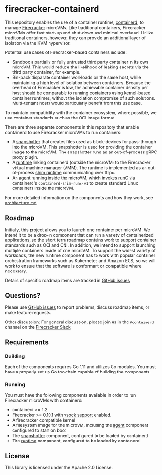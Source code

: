 # firecracker-containerd

This repository enables the use of a container runtime,
[containerd](https://containerd.io), to manage
[Firecracker](https://github.com/firecracker-microvm/firecracker) microVMs.
Like traditional containers, Firecracker microVMs offer fast start-up and
shut-down and minimal overhead.  Unlike traditional containers, however, they
can provide an additional layer of isolation via the KVM hypervisor.

Potential use cases of Firecracker-based containers include:

* Sandbox a partially or fully untrusted third party container
  in its own microVM.  This would reduce the likelihood of
  leaking secrets via the third party container, for example.
* Bin-pack disparate container workloads on the same host,
  while maintaining a high level of isolation between containers.  Because
  the overhead of Firecracker is low, the achievable container
  density per host should be comparable to
  running containers using kernel-based container runtimes,
  without the isolation compromise of such solutions.  Multi-tentant
  hosts would particularly benefit from this use case.

To maintain compatibility with the container ecosystem, where possible, we use
container standards such as the OCI image format.

There are three separate components in this repository that enable containerd
to use Firecracker microVMs to run containers:

* A [snapshotter](snapshotter) that creates files used as block-devices for
  pass-through into the microVM.  This snapshotter is used for providing the
  container image to the microVM.  The snapshotter runs as an out-of-process
  gRPC proxy plugin.
* A [runtime](runtime) linking containerd (outside the microVM) to the
  Firecracker virtual machine manager (VMM).  The runtime is implemented as an
  out-of-process
  [shim runtime](https://github.com/containerd/containerd/issues/2426)
  communicating over ttrpc.
* An [agent](agent) running inside the microVM, which invokes
  [runC](https://runc.io) via containerd's `containerd-shim-runc-v1`
  to create standard Linux containers inside the microVM.
  
For more detailed information on the components and how they work, see
[architecture.md](docs/architecture.md).

## Roadmap

Initially, this project allows you to launch one container per microVM.  We
intend it to be a drop-in component that can run a variety of containerized
applications, so the short term roadmap contains work to support container
standards such as OCI and CNI. In addition, we intend to support launching multiple
containers inside of one microVM.  To support the widest variety of workloads,
the new runtime component has to work with popular container orchestration
frameworks such as Kubernetes and Amazon ECS, so we will work to ensure that the
software is conformant or compatible where necessary.

Details of specific roadmap items are tracked in [GitHub issues](https://github.com/firecracker-microvm/firecracker-containerd/issues).

## Questions?

Please use [GitHub issues](https://github.com/firecracker-microvm/firecracker-containerd/issues) to report problems, discuss roadmap items,
or make feature requests.

Other discussion: For general discussion, please join us in the `#containerd`
channel on the [Firecracker Slack](https://tinyurl.com/firecracker-microvm)

## Requirements

### Building

Each of the components requires Go 1.11 and utilizes Go modules.  You must have
a properly set up Go toolchain capable of building the components.

### Running

You must have the following components available in order to run Firecracker
microVMs with containerd:

* containerd >= 1.2
* Firecracker >= 0.10.1 with [vsock support](https://github.com/firecracker-microvm/firecracker/blob/master/docs/experimental-vsock.md) enabled.
* A firecracker compatible kernel
* A filesystem image for the microVM, including the [agent](agent)
  component configured to start on boot
* The [snapshotter](snapshotter) component, configured to be loaded by containerd
* The [runtime](runtime) component, configured to be loaded by containerd

## License

This library is licensed under the Apache 2.0 License.
